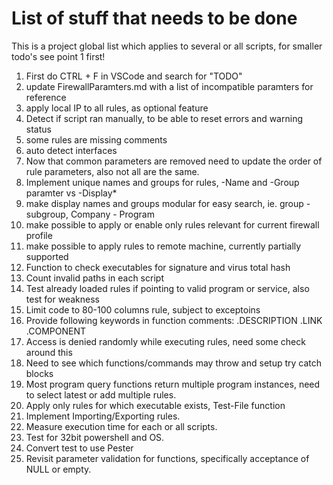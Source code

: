 # List of stuff that needs to be done

This is a project global list which applies to several or all scripts, for smaller todo's see point 1 first!

1. First do CTRL + F in VSCode and search for "TODO"
2. update FirewallParamters.md with a list of incompatible paramters for reference
3. apply local IP to all rules, as optional feature
4. Detect if script ran manually, to be able to reset errors and warning status
5. some rules are missing comments
6. auto detect interfaces
7. Now that common parameters are removed need to update the order of rule parameters, also not all are the same.
8. Implement unique names and groups for rules, -Name and -Group paramter vs -Display*
9. make display names and groups modular for easy search, ie. group - subgroup, Company - Program
10. make possible to apply or enable only rules relevant for current firewall profile
11. make possible to apply rules to remote machine, currently partially supported
12. Function to check executables for signature and virus total hash
13. Count invalid paths in each script
15. Test already loaded rules if pointing to valid program or service, also test for weakness
16. Limit code to 80-100 columns rule, subject to exceptoins
17. Provide following keywords in function comments: .DESCRIPTION .LINK .COMPONENT
18. Access is denied randomly while executing rules, need some check around this
19. Need to see which functions/commands may throw and setup try catch blocks
20. Most program query functions return multiple program instances, need to select latest or add multiple rules.
21. Apply only rules for which executable exists, Test-File function
22. Implement Importing/Exporting rules.
23. Measure execution time for each or all scripts.
24. Test for 32bit powershell and OS.
25. Convert test to use Pester
26. Revisit parameter validation for functions, specifically acceptance of NULL or empty.
